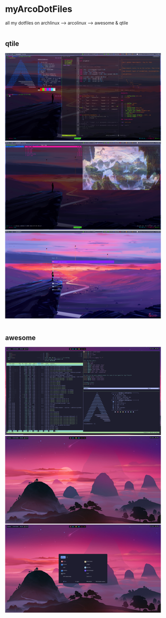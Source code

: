 # myArcoDotFiles
all my dotfiles on archlinux --> arcolinux --> awesome & qtile
<br/>
<br/>
## qtile
![qtile](.config/qtile/img/qtile1.png)
![qtile](.config/qtile/img/qtile2.png)
![qtile](.config/qtile/img/qtil3.png)
<br/>
<br/>
## awesome
![awesome](.config/Awesome/img/awesome-alacritty.png)
![awesome](.config/Awesome/img/awesome-polybar.png)
![awesome](.config/Awesome/img/awesome-rofi.png)
